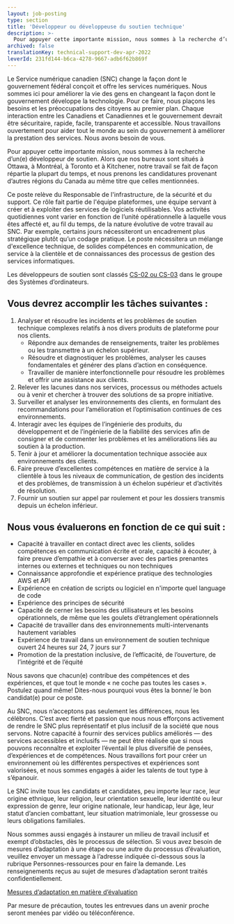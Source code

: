 ```yaml
---
layout: job-posting
type: section
title: 'Développeur ou développeuse du soutien technique'
description: >-
  Pour appuyer cette importante mission, nous sommes à la recherche d’un(e) développeur de soutien. Alors que nos bureaux sont situés à Ottawa, à Montréal, à Toronto et à Kitchener, notre travail se fait de façon répartie la plupart du temps, et nous prenons les candidatures provenant d’autres régions du Canada au même titre que celles mentionnées.
archived: false
translationKey: technical-support-dev-apr-2022
leverId: 231fd144-b6ca-4278-9667-adb6f62b869f
---
```


Le Service numérique canadien (SNC) change la façon dont le gouvernement fédéral conçoit et offre les services numériques. Nous sommes ici pour améliorer la vie des gens en changeant la façon dont le gouvernement développe la technologie. Pour ce faire, nous plaçons les besoins et les préoccupations des citoyens au premier plan. Chaque interaction entre les Canadiens et Canadiennes et le gouvernement devrait être sécuritaire, rapide, facile, transparente et accessible. Nous travaillons ouvertement pour aider tout le monde au sein du gouvernement à améliorer la prestation des services. Nous avons besoin de vous.

Pour appuyer cette importante mission, nous sommes à la recherche d’un(e) développeur de soutien. Alors que nos bureaux sont situés à Ottawa, à Montréal, à Toronto et à Kitchener, notre travail se fait de façon répartie la plupart du temps, et nous prenons les candidatures provenant d’autres régions du Canada au même titre que celles mentionnées.

Ce poste relève du Responsable de l'infrastructure, de la sécurité et du support.  Ce rôle fait partie de l'équipe plateformes, une équipe servant à créer et à exploiter des services de logiciels réutilisables. Vos activités quotidiennes vont varier en fonction de l’unité opérationnelle à laquelle vous êtes affecté et, au fil du temps, de la nature évolutive de votre travail au SNC. Par exemple, certains jours nécessiteront un encadrement plus stratégique plutôt qu’un codage pratique. Le poste nécessitera un mélange d'excellence technique, de solides compétences en communication, de service à la clientèle et de connaissances des processus de gestion des services informatiques. 

Les développeurs de soutien sont classés [CS-02 ou CS-03](https://www.tbs-sct.gc.ca/agreements-conventions/view-visualiser-fra.aspx?id=1#toc12259212260/) dans le groupe des Systèmes d’ordinateurs.

## Vous devrez accomplir les tâches suivantes :

1. Analyser et résoudre les incidents et les problèmes de soutien technique complexes relatifs à nos divers produits de plateforme pour nos clients.
   * Répondre aux demandes de renseignements, traiter les problèmes ou les transmettre à un échelon supérieur.
   * Résoudre et diagnostiquer les problèmes, analyser les causes fondamentales et générer des plans d’action en conséquence.
   * Travailler de manière interfonctionnelle pour résoudre les problèmes et offrir une assistance aux clients.
2. Relever les lacunes dans nos services, processus ou méthodes actuels ou à venir et chercher à trouver des solutions de sa propre initiative.
3. Surveiller et analyser les environnements des clients, en formulant des recommandations pour l’amélioration et l’optimisation continues de ces environnements. 
4. Interagir avec les équipes de l’ingénierie des produits, du développement et de l’ingénierie de la fiabilité des services afin de consigner et de commenter les problèmes et les améliorations liés au soutien à la production.
5. Tenir à jour et améliorer la documentation technique associée aux environnements des clients.
6. Faire preuve d’excellentes compétences en matière de service à la clientèle à tous les niveaux de communication, de gestion des incidents et des problèmes, de transmission à un échelon supérieur et d’activités de résolution.
7. Fournir un soutien sur appel par roulement et pour les dossiers transmis depuis un échelon inférieur.

## Nous vous évaluerons en fonction de ce qui suit :

* Capacité à travailler en contact direct avec les clients, solides compétences en communication écrite et orale, capacité à écouter, à faire preuve d’empathie et à converser avec des parties prenantes internes ou externes et techniques ou non techniques
* Connaissance approfondie et expérience pratique des technologies AWS et API
* Expérience en création de scripts ou logiciel en n'importe quel language de code
* Expérience des principes de sécurité
* Capacité de cerner les besoins des utilisateurs et les besoins opérationnels, de même que les goulets d’étranglement opérationnels
* Capacité de travailler dans des environnements multi-intervenants hautement variables
* Expérience de travail dans un environnement de soutien technique ouvert 24 heures sur 24, 7 jours sur 7
* Promotion de la prestation inclusive, de l’efficacité, de l’ouverture, de l’intégrité et de l’équité

Nous savons que chacun(e) contribue des compétences et des expériences, et que tout le monde « ne coche pas toutes les cases ». Postulez quand même! Dites-nous pourquoi vous êtes la bonne/ le bon candidat(e) pour ce poste.

Au SNC, nous n’acceptons pas seulement les différences, nous les célébrons. C’est avec fierté et passion que nous nous efforçons activement de rendre le SNC plus représentatif et plus inclusif de la société que nous servons. Notre capacité à fournir des services publics améliorés — des services accessibles et inclusifs — ne peut être réalisée que si nous pouvons reconnaître et exploiter l’éventail le plus diversifié de pensées, d’expériences et de compétences. Nous travaillons fort pour créer un environnement où les différentes perspectives et expériences sont valorisées, et nous sommes engagés à aider les talents de tout type à s’épanouir.

Le SNC invite tous les candidats et candidates, peu importe leur race, leur origine ethnique, leur religion, leur orientation sexuelle, leur identité ou leur expression de genre, leur origine nationale, leur handicap, leur âge, leur statut d’ancien combattant, leur situation matrimoniale, leur grossesse ou leurs obligations familiales.

Nous sommes aussi engagés à instaurer un milieu de travail inclusif et exempt d’obstacles, dès le processus de sélection. Si vous avez besoin de mesures d’adaptation à une étape ou une autre du processus d’évaluation, veuillez envoyer un message à l’adresse indiquée ci-dessous sous la rubrique Personnes-ressources pour en faire la demande. Les renseignements reçus au sujet de mesures d’adaptation seront traités confidentiellement.

[Mesures d’adaptation en matière d’évaluation](https://www.canada.ca/fr/commission-fonction-publique/services/mesures-d-adaptation-matiere-evaluation.html)

Par mesure de précaution, toutes les entrevues dans un avenir proche seront menées par vidéo ou téléconférence.
